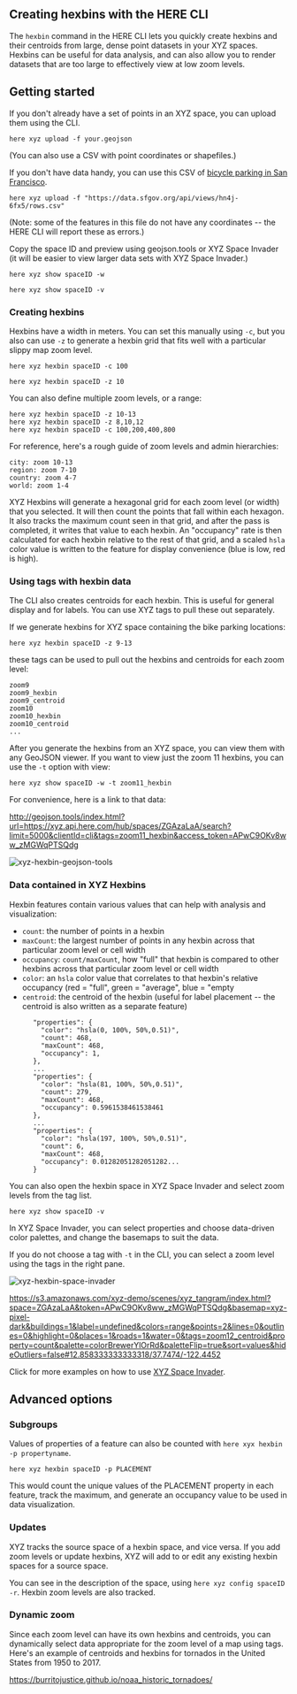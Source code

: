 ## Creating hexbins with the HERE CLI

The `hexbin` command in the HERE CLI lets you quickly create hexbins and their centroids from large, dense point datasets in your XYZ spaces. Hexbins can be useful for data analysis, and can also allow you to render datasets that are too large to effectively view at low zoom levels.

## Getting started

If you don't already have a set of points in an XYZ space, you can upload them using the CLI.

	here xyz upload -f your.geojson
	
(You can also use a CSV with point coordinates or shapefiles.) 

If you don't have data handy, you can use this CSV of [bicycle parking in San Francisco](https://data.sfgov.org/Transportation/Bicycle-Parking/hn4j-6fx5). 

	here xyz upload -f "https://data.sfgov.org/api/views/hn4j-6fx5/rows.csv"
	
(Note: some of the features in this file do not have any coordinates -- the HERE CLI will report these as errors.)
	
Copy the space ID and preview using geojson.tools or XYZ Space Invader (it will be easier to view larger data sets with XYZ Space Invader.)

	here xyz show spaceID -w 
	
	here xyz show spaceID -v 

### Creating hexbins

Hexbins have a width in meters. You can set this manually using `-c`, but you also can use `-z` to generate a hexbin grid that fits well with a particular slippy map zoom level.

	here xyz hexbin spaceID -c 100
	
	here xyz hexbin spaceID -z 10
	
You can also define multiple zoom levels, or a range:

	here xyz hexbin spaceID -z 10-13
	here xyz hexbin spaceID -z 8,10,12
	here xyz hexbin spaceID -c 100,200,400,800
	
For reference, here's a rough guide of zoom levels and admin hierarchies:

	city: zoom 10-13
	region: zoom 7-10
	country: zoom 4-7
	world: zoom 1-4

XYZ Hexbins will generate a hexagonal grid for each zoom level (or width) that you selected. It will then count the points that fall within each hexagon. It also tracks the maximum count seen in that grid, and after the pass is completed, it writes that value to each hexbin. An "occupancy" rate is then calculated for each hexbin relative to the rest of that grid, and a scaled `hsla` color value is written to the feature for display convenience (blue is low, red is high).


### Using tags with hexbin data

The CLI also creates centroids for each hexbin. This is useful for general display and for labels. You can use XYZ tags to pull these out separately.

If we generate hexbins for XYZ space containing the bike parking locations:

	here xyz hexbin spaceID -z 9-13
	
these tags can be used to pull out the hexbins and centroids for each zoom level:

	zoom9
	zoom9_hexbin
	zoom9_centroid
	zoom10
	zoom10_hexbin
	zoom10_centroid
	...

After you generate the hexbins from an XYZ space, you can view them with any GeoJSON viewer. If you want to view just the zoom 11 hexbins, you can use the `-t` option with view:

	here xyz show spaceID -w -t zoom11_hexbin
	
For convenience, here is a link to that data:

http://geojson.tools/index.html?url=https://xyz.api.here.com/hub/spaces/ZGAzaLaA/search?limit=5000&clientId=cli&tags=zoom11_hexbin&access_token=APwC9OKv8ww_zMGWqPTSQdg

![xyz-hexbin-geojson-tools](https://github.com/heremaps/xyz-documentation/blob/master/docs/assets/images/xyz-hexbin-geojson-tools.png)

### Data contained in XYZ Hexbins

Hexbin features contain various values that can help with analysis and visualization:
- `count`: the number of points in a hexbin
- `maxCount`: the largest number of points in any hexbin across that particular zoom level or cell width
- `occupancy`: `count/maxCount`, how "full" that hexbin is compared to other hexbins across that particular zoom level or cell width
- `color`: an `hsla` color value that correlates to that hexbin's relative occupancy (red = "full", green = "average", blue = "empty
- `centroid`: the centroid of the hexbin (useful for label placement -- the centroid is also written as a separate feature)

```
      "properties": {
        "color": "hsla(0, 100%, 50%,0.51)",
        "count": 468,
        "maxCount": 468,
        "occupancy": 1,
      },
      ...
      "properties": {
        "color": "hsla(81, 100%, 50%,0.51)",
        "count": 279,
        "maxCount": 468,
        "occupancy": 0.5961538461538461
      },
      ...
      "properties": {
        "color": "hsla(197, 100%, 50%,0.51)",
        "count": 6,
        "maxCount": 468,
        "occupancy": 0.01282051282051282...
      }
```




You can also open the hexbin space in XYZ Space Invader and select zoom levels from the tag list.

	here xyz show spaceID -v 
	
In XYZ Space Invader, you can select properties and choose data-driven color palettes, and change the basemaps to suit the data.
	
If you do not choose a tag with `-t` in the CLI, you can select a zoom level using the tags in the right pane.


![xyz-hexbin-space-invader](https://github.com/heremaps/xyz-documentation/blob/master/docs/assets/images/xyz-hexbin-space-invader.png)

https://s3.amazonaws.com/xyz-demo/scenes/xyz_tangram/index.html?space=ZGAzaLaA&token=APwC9OKv8ww_zMGWqPTSQdg&basemap=xyz-pixel-dark&buildings=1&label=undefined&colors=range&points=2&lines=0&outlines=0&highlight=0&places=1&roads=1&water=0&tags=zoom12_centroid&property=count&palette=colorBrewerYlOrRd&paletteFlip=true&sort=values&hideOutliers=false#12.858333333333318/37.7474/-122.4452

Click for more examples on how to use [XYZ Space Invader](https://github.com/heremaps/xyz-documentation/blob/master/docs/space-invader/tutorial.md).

## Advanced options

### Subgroups

Values of properties of a feature can also be counted with `here xyx hexbin -p propertyname`. 

	here xyz hexbin spaceID -p PLACEMENT
	
This would count the unique values of the PLACEMENT property in each feature, track the maximum, and generate an occupancy value to be used in data visualization.

### Updates

XYZ tracks the source space of a hexbin space, and vice versa. If you add zoom levels or update hexbins, XYZ will add to or edit any existing hexbin spaces for a source space.

You can see in the description of the space, using `here xyz config spaceID -r`. Hexbin zoom levels are also tracked.

### Dynamic zoom

Since each zoom level can have its own hexbins and centroids, you can dynamically select data appropriate for the zoom level of a map using tags. Here's an example of centroids and hexbins for tornados in the United States from 1950 to 2017.

https://burritojustice.github.io/noaa_historic_tornadoes/

	


